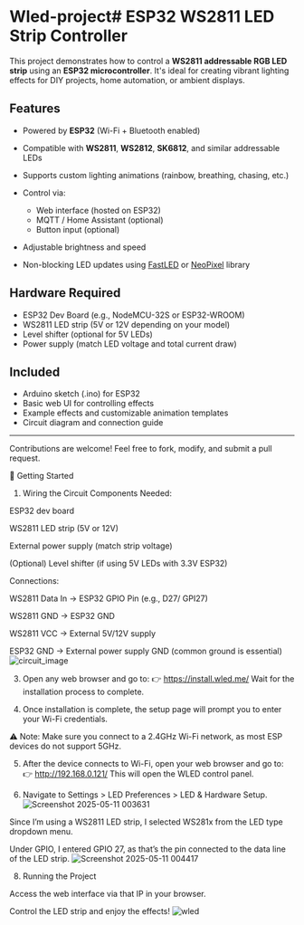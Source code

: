 # Wled-project# ESP32 WS2811 LED Strip Controller

This project demonstrates how to control a **WS2811 addressable RGB LED strip** using an **ESP32 microcontroller**. It's ideal for creating vibrant lighting effects for DIY projects, home automation, or ambient displays.

## Features

* Powered by **ESP32** (Wi-Fi + Bluetooth enabled)
* Compatible with **WS2811**, **WS2812**, **SK6812**, and similar addressable LEDs
* Supports custom lighting animations (rainbow, breathing, chasing, etc.)
* Control via:

  * Web interface (hosted on ESP32)
  * MQTT / Home Assistant (optional)
  * Button input (optional)
* Adjustable brightness and speed
* Non-blocking LED updates using [FastLED](https://github.com/FastLED/FastLED) or [NeoPixel](https://github.com/adafruit/Adafruit_NeoPixel) library

## Hardware Required

* ESP32 Dev Board (e.g., NodeMCU-32S or ESP32-WROOM)
* WS2811 LED strip (5V or 12V depending on your model)
* Level shifter (optional for 5V LEDs)
* Power supply (match LED voltage and total current draw)

## Included

* Arduino sketch (.ino) for ESP32
* Basic web UI for controlling effects
* Example effects and customizable animation templates
* Circuit diagram and connection guide 
---

Contributions are welcome! Feel free to fork, modify, and submit a pull request.



🚀 Getting Started
1. Wiring the Circuit
Components Needed:

ESP32 dev board

WS2811 LED strip (5V or 12V)

External power supply (match strip voltage)

(Optional) Level shifter (if using 5V LEDs with 3.3V ESP32)

Connections:

WS2811 Data In → ESP32 GPIO Pin (e.g., D27/ GPI27)

WS2811 GND → ESP32 GND

WS2811 VCC → External 5V/12V supply

ESP32 GND → External power supply GND (common ground is essential)
![circuit_image](https://github.com/user-attachments/assets/43cb977e-3c3f-4417-94c0-46a01654402f)


3. Open any web browser and go to:
👉 https://install.wled.me/
Wait for the installation process to complete.


5. Once installation is complete, the setup page will prompt you to enter your Wi-Fi credentials.

⚠️ Note: Make sure you connect to a 2.4GHz Wi-Fi network, as most ESP devices do not support 5GHz.

5. After the device connects to Wi-Fi, open your web browser and go to:
👉 http://192.168.0.121/
This will open the WLED control panel.

6. Navigate to Settings > LED Preferences > LED & Hardware Setup.
![Screenshot 2025-05-11 003631](https://github.com/user-attachments/assets/486fb894-0f41-46a8-9373-e179e183e92e)

Since I’m using a WS2811 LED strip, I selected WS281x from the LED type dropdown menu.

Under GPIO, I entered GPIO 27, as that’s the pin connected to the data line of the LED strip.
![Screenshot 2025-05-11 004417](https://github.com/user-attachments/assets/4713be2b-3b5c-4ac2-af7a-baa83940c2a1)

8. Running the Project

Access the web interface via that IP in your browser.

Control the LED strip and enjoy the effects!
![wled ](https://github.com/user-attachments/assets/d1ea62c0-7b39-4e1d-a449-c5131bf37a23)

